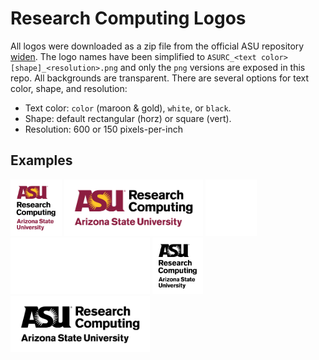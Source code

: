Research Computing Logos
========================

All logos were downloaded as a zip file from the official ASU repository
[widen][1]. The logo names have been simplified to
`ASURC_<text color>[shape]_<resolution>.png` and only the `png` versions
are exposed in this repo. All backgrounds are transparent. There are
several options for text color, shape, and resolution:

* Text color: `color` (maroon & gold), `white`, or `black`.
* Shape: default rectangular (horz) or square (vert).
* Resolution: 600 or 150 pixels-per-inch 

Examples 
--------

<div float="left">
<img height=90 src="ASURC_color_square_600.png">
<img height=90 src="ASURC_color_600.png" >
<img height=90 src="ASURC_white_square_600.png">
<img height=90 src="ASURC_white_600.png" >
<img height=90 src="ASURC_black_square_600.png">
<img height=90 src="ASURC_black_600.png" >
</div>


[1]: https://collective.asu.edu/dam/dashboard
